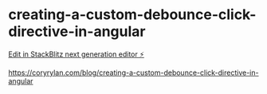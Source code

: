 # creating-a-custom-debounce-click-directive-in-angular

[Edit in StackBlitz next generation editor ⚡️](https://stackblitz.com/~/github.com/coryrylan/creating-a-custom-debounce-click-directive-in-angular)

https://coryrylan.com/blog/creating-a-custom-debounce-click-directive-in-angular